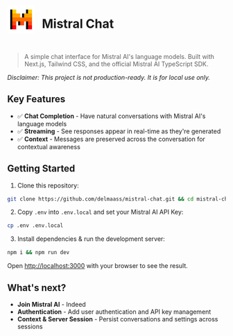 <div style="display: flex; align-items: center; gap: 16px">
    <img src="public/images/icon.png" width="64" height="64" alt="Mistral AI Logo">
    <h1 style="border: 0px">Mistral Chat</h1>
</div>

<br />

> A simple chat interface for Mistral AI's language models. Built with Next.js, Tailwind CSS, and the official Mistral AI TypeScript SDK.

_Disclaimer: This project is not production-ready. It is for local use only._

## Key Features

- ✅ **Chat Completion** - Have natural conversations with Mistral AI's language models
- ✅ **Streaming** - See responses appear in real-time as they're generated
- ✅ **Context** - Messages are preserved across the conversation for contextual awareness

## Getting Started

1. Clone this repository:

```bash
git clone https://github.com/delmaass/mistral-chat.git && cd mistral-chat
```

2. Copy `.env` into `.env.local` and set your Mistral AI API Key:

```bash
cp .env .env.local
```

3. Install dependencies & run the development server:

```bash
npm i && npm run dev
```

Open [http://localhost:3000](http://localhost:3000) with your browser to see the result.

## What's next?

- **Join Mistral AI** - Indeed
- **Authentication** - Add user authentication and API key management
- **Context & Server Session** - Persist conversations and settings across sessions
